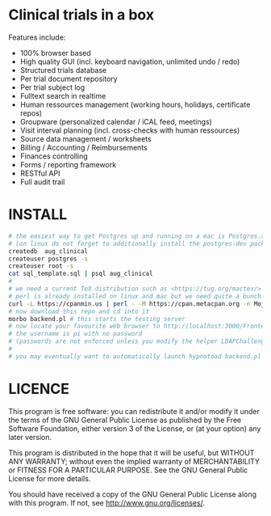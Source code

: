 Clinical trials in a box
========

Features include:
 * 100% browser based
 * High quality GUI (incl. keyboard navigation, unlimited undo / redo)
 * Structured trials database
 * Per trial document repository
 * Per trial subject log
 * Fulltext search in realtime
 * Human ressources management (working hours, holidays, certificate repos)
 * Groupware (personalized calendar / iCAL feed, meetings)
 * Visit interval planning (incl. cross-checks with human ressources)
 * Source data management / worksheets
 * Billing / Accounting / Reimbursements
 * Finances controlling
 * Forms / reporting framework
 * RESTful API
 * Full audit trail

INSTALL
=====
```bash
# the easiest way to get Postgres up and running on a mac is Postgres.app
# (on linux do not forget to additionally install the postgres-dev package)
createdb  aug_clinical
createuser postgres -s
createuser root -s
cat sql_template.sql | psql aug_clinical
#
# we need a current TeX distribution such as <https://tug.org/mactex/>
# perl is already installed on linux and mac but we need quite a bunch of non-core perl modules
curl -L https://cpanmin.us | perl - -M https://cpan.metacpan.org -n Mojolicious Mojolicious::Plugin::Database Mojolicious::Plugin::RenderFile SQL::Abstract::More Apache::Session::File Spreadsheet::WriteExcel Spreadsheet::ParseExcel Business::IBAN DBD::Pg Date::ICal Data::ICal Data::ICal::Entry::TimeZone Net::LDAP DateTime File::Find::Rule MIME::Lite
# now download this repo and cd into it
morbo backend.pl # this starts the testing server
# now locate your favourite web browser to http://localhost:3000/Frontend/index.html
# the username is pi with no password
# (passwords are not enforced unless you modify the helper LDAPChallenge within backend.pl appropriately)
#
# you may eventually want to automatically launch hypnotoad backend.pl (production server) during system boot
```

LICENCE
=====
This program is free software: you can redistribute it and/or modify
it under the terms of the GNU General Public License as published by
the Free Software Foundation, either version 3 of the License, or
(at your option) any later version.

This program is distributed in the hope that it will be useful,
but WITHOUT ANY WARRANTY; without even the implied warranty of
MERCHANTABILITY or FITNESS FOR A PARTICULAR PURPOSE.  See the
GNU General Public License for more details.

You should have received a copy of the GNU General Public License
along with this program.  If not, see <http://www.gnu.org/licenses/>.

